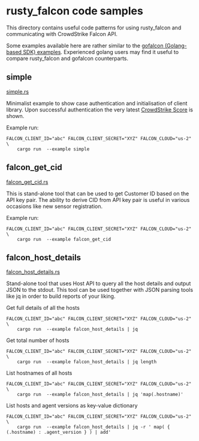 # rusty_falcon code samples

This directory contains useful code patterns for using rusty_falcon and communicating with CrowdStrike Falcon API.

Some examples available here are rather similar to the [gofalcon (Golang-based SDK) examples](https://github.com/CrowdStrike/gofalcon/tree/main/examples). Experienced golang users may find it useful to compare rusty_falcon and gofalcon counterparts.

## simple

[simple.rs](simple.rs)

Minimalist example to show case authentication and initialisation of client library. Upon successful authentication the very latest [CrowdStrike Score](https://www.crowdstrike.com/blog/tech-center/crowdscore-efficiency/) is shown.

Example run:
```
FALCON_CLIENT_ID="abc" FALCON_CLIENT_SECRET="XYZ" FALCON_CLOUD="us-2" \
    cargo run  --example simple
```

## falcon_get_cid

[falcon_get_cid.rs](falcon_get_cid.rs)

This is stand-alone tool that can be used to get Customer ID based on the API key pair. The ability to derive CID from API key pair is useful in various occasions like new sensor registration.

Example run:
```
FALCON_CLIENT_ID="abc" FALCON_CLIENT_SECRET="XYZ" FALCON_CLOUD="us-2" \
    cargo run  --example falcon_get_cid
```

## falcon_host_details

[falcon_host_details.rs](falcon_host_details.rs)

Stand-alone tool that uses Host API to query all the host details and output JSON to the stdout. This tool can be used together with JSON parsing tools like jq in order to build reports of your liking.

Get full details of all the hosts
```
FALCON_CLIENT_ID="abc" FALCON_CLIENT_SECRET="XYZ" FALCON_CLOUD="us-2" \
    cargo run  --example falcon_host_details | jq
```

Get total number of hosts
```
FALCON_CLIENT_ID="abc" FALCON_CLIENT_SECRET="XYZ" FALCON_CLOUD="us-2" \
    cargo run  --example falcon_host_details | jq length
```

List hostnames of all hosts
```
FALCON_CLIENT_ID="abc" FALCON_CLIENT_SECRET="XYZ" FALCON_CLOUD="us-2" \
    cargo run  --example falcon_host_details | jq 'map(.hostname)'
```

List hosts and agent versions as key-value dictionary
```
FALCON_CLIENT_ID="abc" FALCON_CLIENT_SECRET="XYZ" FALCON_CLOUD="us-2" \
    cargo run  --example falcon_host_details | jq -r ' map( { (.hostname) : .agent_version } ) | add'
```
